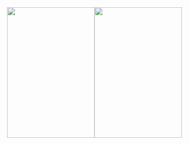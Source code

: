 <div class="" style="display: flex; justify-content: center;">
        <img style="width: 200px; height: 300px;" src="https://cdn.brvn.vn/editor_news/2012/09/hinhanhdong2-ID367.gif">
        <img style="width: 200px; height: 300px;" src="https://cdn.brvn.vn/editor_news/2012/09/hinhanhdong7-ID367.gif">
    </div>
